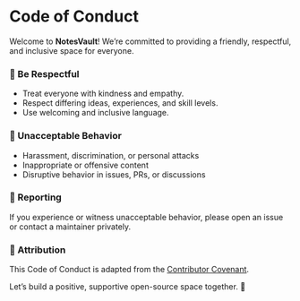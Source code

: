 # Code of Conduct

Welcome to **NotesVault**! We’re committed to providing a friendly, respectful, and inclusive space for everyone.

### 💬 Be Respectful
- Treat everyone with kindness and empathy.
- Respect differing ideas, experiences, and skill levels.
- Use welcoming and inclusive language.

### 🚫 Unacceptable Behavior
- Harassment, discrimination, or personal attacks
- Inappropriate or offensive content
- Disruptive behavior in issues, PRs, or discussions

### 📢 Reporting
If you experience or witness unacceptable behavior, please open an issue or contact a maintainer privately.

### 📄 Attribution
This Code of Conduct is adapted from the [Contributor Covenant](https://www.contributor-covenant.org/version/2/1/code_of_conduct.html).

Let’s build a positive, supportive open-source space together. 💚
